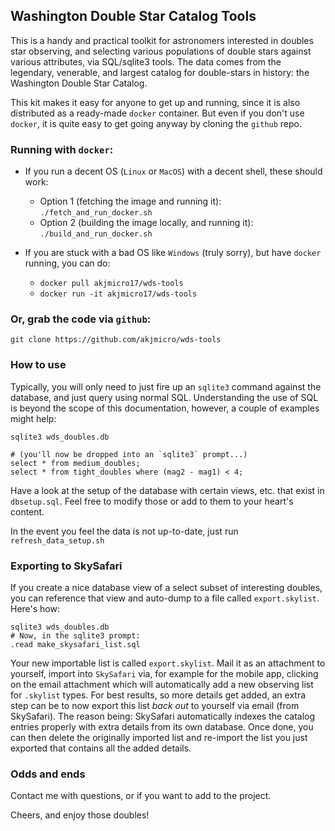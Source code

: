 ## Washington Double Star Catalog Tools

This is a handy and practical toolkit for astronomers interested in 
doubles star observing, and selecting various populations of double 
stars against various attributes, via SQL/sqlite3 tools. The data comes 
from the legendary, venerable, and largest catalog for double-stars in 
history: the Washington Double Star Catalog.

This kit makes it easy for anyone to get up and running, since it is 
also distributed as a ready-made `docker` container. But even if you 
don't use `docker`, it is quite easy to get going anyway by cloning the 
`github` repo.

### Running with `docker`:
  * If you run a decent OS (`Linux` or `MacOS`) with a decent shell, 
  these should work:
    * Option 1 (fetching the image and running it): 
    `./fetch_and_run_docker.sh`
    * Option 2 (building the image locally, and running it): 
    `./build_and_run_docker.sh`

  * If you are stuck with a bad OS like `Windows` (truly sorry), but 
  have `docker` running, you can do:
    * `docker pull akjmicro17/wds-tools`
    * `docker run -it akjmicro17/wds-tools`

### Or, grab the code via `github`:

`git clone https://github.com/akjmicro/wds-tools`

### How to use

Typically, you will only need to just fire up an `sqlite3` command 
against the database, and just query using normal SQL. Understanding the 
use of SQL is beyond the scope of this documentation, however, a couple 
of examples might help:

```
sqlite3 wds_doubles.db

# (you'll now be dropped into an `sqlite3` prompt...)
select * from medium_doubles;
select * from tight_doubles where (mag2 - mag1) < 4;
```

Have a look at the setup of the database with certain views, etc. that 
exist in `dbsetup.sql`. Feel free to modify those or add to them to your 
heart's content.

In the event you feel the data is not up-to-date, just run 
`refresh_data_setup.sh`

### Exporting to SkySafari

If you create a nice database view of a select subset of interesting 
doubles, you can reference that view and auto-dump to a file called 
`export.skylist`. Here's how:

```
sqlite3 wds_doubles.db
# Now, in the sqlite3 prompt:
.read make_skysafari_list.sql
```

Your new importable list is called `export.skylist`. Mail it as an 
attachment to yourself, import into `SkySafari` via, for example for the 
mobile app, clicking on the email attachment which will automatically 
add a new observing list for `.skylist` types. For best results, so more 
details get added, an extra step can be to now export this list _back 
out_ to yourself via email (from SkySafari). The reason being: SkySafari 
automatically indexes the catalog entries properly with extra details 
from its own database. Once done, you can then delete the originally 
imported list and re-import the list you just exported that contains all 
the added details.

### Odds and ends
Contact me with questions, or if you want to add to the project.

Cheers, and enjoy those doubles!
